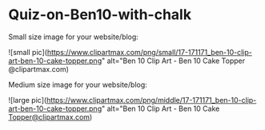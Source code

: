 # Quiz-on-Ben10-with-chalk

Small size image for your website/blog:

![small pic](https://www.clipartmax.com/png/small/17-171171_ben-10-clip-art-ben-10-cake-topper.png" alt="Ben 10 Clip Art - Ben 10 Cake Topper @clipartmax.com)

Medium size image for your website/blog:

![large pic](https://www.clipartmax.com/png/middle/17-171171_ben-10-clip-art-ben-10-cake-topper.png" alt="Ben 10 Clip Art - Ben 10 Cake Topper@clipartmax.com)
